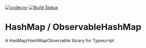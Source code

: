 [![codecov](https://codecov.io/gh/NebTex/react-typescript-boilerplate/branch/master/graph/badge.svg)](https://codecov.io/gh/NebTex/hashmap)
[![Build Status](https://travis-ci.org/nebtex/hashmap.svg?branch=master)](https://travis-ci.org/nebtex/hashmap)

HashMap / ObservableHashMap
=======================

A HasMap/HashMapObservable library for Typescript
